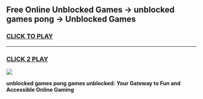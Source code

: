 
## Free Online Unblocked Games → unblocked games pong → Unblocked Games
<h3>
<a href="https://premium.freeplayer.one?title=unblocked_games_pong&ref=21F">CLICK TO PLAY</a></h3>
<hr>

<h3>
<a href="https://premium.freeplayer.one?title=unblocked_games_pong&ref=21F">CLICK 2 PLAY</a>
  
</h3>

<a href="https://premium.freeplayer.one?title=unblocked_games_pong&ref=21F/"><img src="https://clearcache.store/games.png"></a>


**unblocked games pong games unblocked: Your Gateway to Fun and Accessible Online Gaming**
